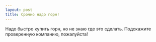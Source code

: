 ```yaml
---
layout: post 
title: Срочно надо горн! 
--- 
```

Надо быстро купить горн, но не знаю где это сделать. Подскажите проверенную компанию, пожалуйста!